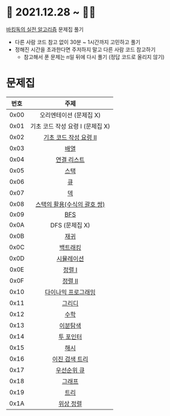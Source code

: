 # 🏁 2021.12.28 ~ 🏃‍♂️

[바킹독의 실전 알고리즘](https://github.com/encrypted-def/basic-algo-lecture) 문제집 풀기

- 다른 사람 코드 참고 없이 30분 ~ 1시간까지 고민하고 풀기
- 정해진 시간을 초과한다면 주저하지 말고 다른 사람 코드 참고하기
  - 참고해서 푼 문제는 n일 뒤에 다시 풀기 (정답 코드로 올리지 않기)

# 문제집
| 번호 | 주제 |
| :--: | :--: |
| 0x00 | 오리엔테이션 (문제집 X) |
| 0x01 | 기초 코드 작성 요령 I (문제집 X) |
| 0x02 | [기초 코드 작성 요령 II](./0x02.md) |
| 0x03 | [배열](./0x03.md) |
| 0x04 | [연결 리스트](./0x04.md) |
| 0x05 | [스택](./0x05.md) |
| 0x06 | [큐](./0x06.md) |
| 0x07 | [덱](./0x07.md) |
| 0x08 | [스택의 활용(수식의 괄호 쌍)](./0x08.md) |
| 0x09 | [BFS](./0x09.md) |
| 0x0A | DFS (문제집 X) |
| 0x0B | [재귀](./0x0B.md) |
| 0x0C | [백트래킹](./0x0C.md) |
| 0x0D | [시뮬레이션](./0x0D.md) |
| 0x0E | [정렬 I](./0x0E.md) |
| 0x0F | [정렬 II](./0x0F.md) |
| 0x10 | [다이나믹 프로그래밍](./0x10.md) |
| 0x11 | [그리디](./0x11.md) |
| 0x12 | [수학](./0x12.md) |
| 0x13 | [이분탐색](./0x13.md) |
| 0x14 | [투 포인터](./0x14.md) |
| 0x15 | [해시](./0x15.md) |
| 0x16 | [이진 검색 트리](./0x16.md) |
| 0x17 | [우선순위 큐](./0x17.md) |
| 0x18 | [그래프](./0x18.md) |
| 0x19 | [트리](./0x19.md) |
| 0x1A | [위상 정렬](./0x1A.md) |